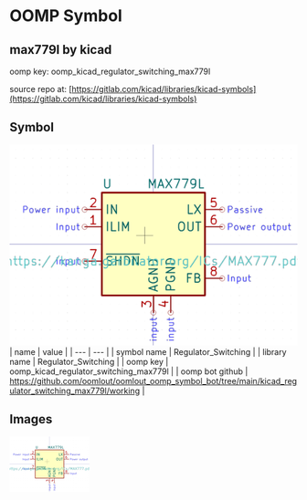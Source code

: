 # OOMP Symbol  
## max779l  by kicad  
  
oomp key: oomp_kicad_regulator_switching_max779l  
  
source repo at: [https://gitlab.com/kicad/libraries/kicad-symbols](https://gitlab.com/kicad/libraries/kicad-symbols)  
## Symbol  
  
[![working.png](working_600.png)](working.png)  
| name | value | 
| --- | --- | 
| symbol name | Regulator_Switching | 
| library name | Regulator_Switching | 
| oomp key | oomp_kicad_regulator_switching_max779l | 
| oomp bot github | https://github.com/oomlout/oomlout_oomp_symbol_bot/tree/main/kicad_regulator_switching_max779l/working | 
## Images  
  
[![working.png](working_140.png)](working.png)  

